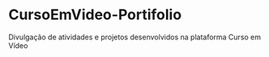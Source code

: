 # CursoEmVideo-Portifolio
 Divulgação de atividades e projetos desenvolvidos na plataforma Curso em Vídeo
